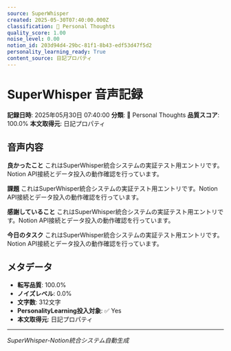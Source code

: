 ```yaml
---
source: SuperWhisper
created: 2025-05-30T07:40:00.000Z
classification: 💭 Personal Thoughts
quality_score: 1.00
noise_level: 0.00
notion_id: 203d94d4-29bc-81f1-8b43-edf53d47f5d2
personality_learning_ready: True
content_source: 日記プロパティ
---
```


# SuperWhisper 音声記録

**記録日時**: 2025年05月30日 07:40:00
**分類**: 💭 Personal Thoughts
**品質スコア**: 100.0%
**本文取得元**: 日記プロパティ

## 音声内容

**良かったこと**
これはSuperWhisper統合システムの実証テスト用エントリです。Notion API接続とデータ投入の動作確認を行っています。

**課題**
これはSuperWhisper統合システムの実証テスト用エントリです。Notion API接続とデータ投入の動作確認を行っています。

**感謝していること**
これはSuperWhisper統合システムの実証テスト用エントリです。Notion API接続とデータ投入の動作確認を行っています。

**今日のタスク**
これはSuperWhisper統合システムの実証テスト用エントリです。Notion API接続とデータ投入の動作確認を行っています。

## メタデータ

- **転写品質**: 100.0%
- **ノイズレベル**: 0.0%
- **文字数**: 312文字
- **PersonalityLearning投入対象**: ✅ Yes
- **本文取得元**: 日記プロパティ

---
*SuperWhisper-Notion統合システム自動生成*
